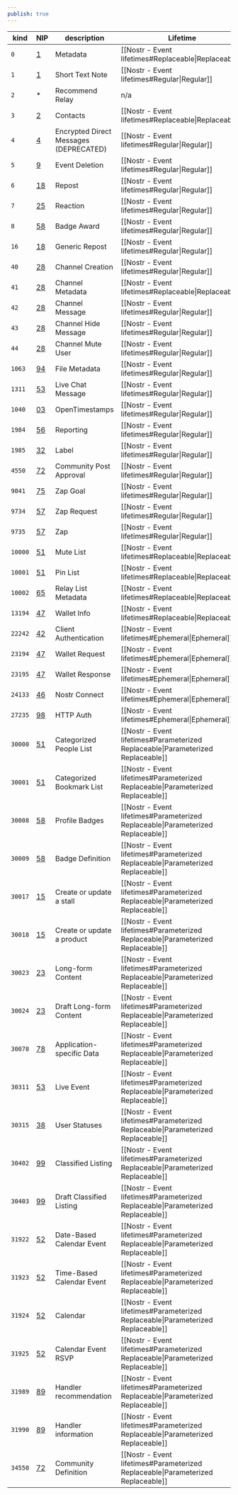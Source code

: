 ```yaml
---
publish: true
---
```



| kind    | NIP                                 | description                            | Lifetime                                                                         |
| ------- | ----------------------------------- | -------------------------------------- | -------------------------------------------------------------------------------- |
| `0`     | [1](https://nostr-nips.com/nip-01)  | Metadata                               | [[Nostr - Event lifetimes#Replaceable\|Replaceable]]                             |
| `1`     | [1](https://nostr-nips.com/nip-01)  | Short Text Note                        | [[Nostr - Event lifetimes#Regular\|Regular]]                                     |
| `2`     | *                                   | Recommend Relay                        | n/a                                                                              |
| `3`     | [2](https://nostr-nips.com/nip-02)  | Contacts                               | [[Nostr - Event lifetimes#Replaceable\|Replaceable]]                             |
| `4`     | [4](https://nostr-nips.com/nip-04)  | Encrypted Direct Messages (DEPRECATED) | [[Nostr - Event lifetimes#Regular\|Regular]]                                     |
| `5`     | [9](https://nostr-nips.com/nip-09)  | Event Deletion                         | [[Nostr - Event lifetimes#Regular\|Regular]]                                     |
| `6`     | [18](https://nostr-nips.com/nip-18) | Repost                                 | [[Nostr - Event lifetimes#Regular\|Regular]]                                     |
| `7`     | [25](https://nostr-nips.com/nip-25) | Reaction                               | [[Nostr - Event lifetimes#Regular\|Regular]]                                     |
| `8`     | [58](https://nostr-nips.com/nip-58) | Badge Award                            | [[Nostr - Event lifetimes#Regular\|Regular]]                                     |
| `16`    | [18](https://nostr-nips.com/nip-18) | Generic Repost                         | [[Nostr - Event lifetimes#Regular\|Regular]]                                     |
| `40`    | [28](https://nostr-nips.com/nip-28) | Channel Creation                       | [[Nostr - Event lifetimes#Regular\|Regular]]                                     |
| `41`    | [28](https://nostr-nips.com/nip-28) | Channel Metadata                       | [[Nostr - Event lifetimes#Replaceable\|Replaceable]]                             |
| `42`    | [28](https://nostr-nips.com/nip-28) | Channel Message                        | [[Nostr - Event lifetimes#Regular\|Regular]]                                     |
| `43`    | [28](https://nostr-nips.com/nip-28) | Channel Hide Message                   | [[Nostr - Event lifetimes#Regular\|Regular]]                                     |
| `44`    | [28](https://nostr-nips.com/nip-28) | Channel Mute User                      | [[Nostr - Event lifetimes#Regular\|Regular]]                                     |
| `1063`  | [94](https://nostr-nips.com/nip-94) | File Metadata                          | [[Nostr - Event lifetimes#Regular\|Regular]]                                     |
| `1311`  | [53](https://nostr-nips.com/nip-53) | Live Chat Message                      | [[Nostr - Event lifetimes#Regular\|Regular]]                                     |
| `1040`  | [03](https://nostr-nips.com/nip-03) | OpenTimestamps                         | [[Nostr - Event lifetimes#Regular\|Regular]]                                     |
| `1984`  | [56](https://nostr-nips.com/nip-56) | Reporting                              | [[Nostr - Event lifetimes#Regular\|Regular]]                                     |
| `1985`  | [32](https://nostr-nips.com/nip-32) | Label                                  | [[Nostr - Event lifetimes#Regular\|Regular]]                                     |
| `4550`  | [72](https://nostr-nips.com/nip-72) | Community Post Approval                | [[Nostr - Event lifetimes#Regular\|Regular]]                                     |
| `9041`  | [75](https://nostr-nips.com/nip-75) | Zap Goal                               | [[Nostr - Event lifetimes#Regular\|Regular]]                                     |
| `9734`  | [57](https://nostr-nips.com/nip-57) | Zap Request                            | [[Nostr - Event lifetimes#Regular\|Regular]]                                     |
| `9735`  | [57](https://nostr-nips.com/nip-57) | Zap                                    | [[Nostr - Event lifetimes#Regular\|Regular]]                                     |
| `10000` | [51](https://nostr-nips.com/nip-51) | Mute List                              | [[Nostr - Event lifetimes#Replaceable\|Replaceable]]                             |
| `10001` | [51](https://nostr-nips.com/nip-51) | Pin List                               | [[Nostr - Event lifetimes#Replaceable\|Replaceable]]                             |
| `10002` | [65](https://nostr-nips.com/nip-65) | Relay List Metadata                    | [[Nostr - Event lifetimes#Replaceable\|Replaceable]]                             |
| `13194` | [47](https://nostr-nips.com/nip-47) | Wallet Info                            | [[Nostr - Event lifetimes#Replaceable\|Replaceable]]                             |
| `22242` | [42](https://nostr-nips.com/nip-42) | Client Authentication                  | [[Nostr - Event lifetimes#Ephemeral\|Ephemeral]]                                 |
| `23194` | [47](https://nostr-nips.com/nip-47) | Wallet Request                         | [[Nostr - Event lifetimes#Ephemeral\|Ephemeral]]                                 |
| `23195` | [47](https://nostr-nips.com/nip-47) | Wallet Response                        | [[Nostr - Event lifetimes#Ephemeral\|Ephemeral]]                                 |
| `24133` | [46](https://nostr-nips.com/nip-46) | Nostr Connect                          | [[Nostr - Event lifetimes#Ephemeral\|Ephemeral]]                                 |
| `27235` | [98](https://nostr-nips.com/nip-98) | HTTP Auth                              | [[Nostr - Event lifetimes#Ephemeral\|Ephemeral]]                                 |
| `30000` | [51](https://nostr-nips.com/nip-51) | Categorized People List                | [[Nostr - Event lifetimes#Parameterized Replaceable\|Parameterized Replaceable]] |
| `30001` | [51](https://nostr-nips.com/nip-51) | Categorized Bookmark List              | [[Nostr - Event lifetimes#Parameterized Replaceable\|Parameterized Replaceable]] |
| `30008` | [58](https://nostr-nips.com/nip-58) | Profile Badges                         | [[Nostr - Event lifetimes#Parameterized Replaceable\|Parameterized Replaceable]] |
| `30009` | [58](https://nostr-nips.com/nip-58) | Badge Definition                       | [[Nostr - Event lifetimes#Parameterized Replaceable\|Parameterized Replaceable]] |
| `30017` | [15](https://nostr-nips.com/nip-15) | Create or update a stall               | [[Nostr - Event lifetimes#Parameterized Replaceable\|Parameterized Replaceable]] |
| `30018` | [15](https://nostr-nips.com/nip-15) | Create or update a product             | [[Nostr - Event lifetimes#Parameterized Replaceable\|Parameterized Replaceable]] |
| `30023` | [23](https://nostr-nips.com/nip-23) | Long-form Content                      | [[Nostr - Event lifetimes#Parameterized Replaceable\|Parameterized Replaceable]] |
| `30024` | [23](https://nostr-nips.com/nip-23) | Draft Long-form Content                | [[Nostr - Event lifetimes#Parameterized Replaceable\|Parameterized Replaceable]] |
| `30078` | [78](https://nostr-nips.com/nip-78) | Application-specific Data              | [[Nostr - Event lifetimes#Parameterized Replaceable\|Parameterized Replaceable]] |
| `30311` | [53](https://nostr-nips.com/nip-53) | Live Event                             | [[Nostr - Event lifetimes#Parameterized Replaceable\|Parameterized Replaceable]] |
| `30315` | [38](https://nostr-nips.com/nip-38) | User Statuses                          | [[Nostr - Event lifetimes#Parameterized Replaceable\|Parameterized Replaceable]] |
| `30402` | [99](https://nostr-nips.com/nip-99) | Classified Listing                     | [[Nostr - Event lifetimes#Parameterized Replaceable\|Parameterized Replaceable]] |
| `30403` | [99](https://nostr-nips.com/nip-99) | Draft Classified Listing               | [[Nostr - Event lifetimes#Parameterized Replaceable\|Parameterized Replaceable]] |
| `31922` | [52](https://nostr-nips.com/nip-52) | Date-Based Calendar Event              | [[Nostr - Event lifetimes#Parameterized Replaceable\|Parameterized Replaceable]] |
| `31923` | [52](https://nostr-nips.com/nip-52) | Time-Based Calendar Event              | [[Nostr - Event lifetimes#Parameterized Replaceable\|Parameterized Replaceable]] |
| `31924` | [52](https://nostr-nips.com/nip-52) | Calendar                               | [[Nostr - Event lifetimes#Parameterized Replaceable\|Parameterized Replaceable]] |
| `31925` | [52](https://nostr-nips.com/nip-52) | Calendar Event RSVP                    | [[Nostr - Event lifetimes#Parameterized Replaceable\|Parameterized Replaceable]] |
| `31989` | [89](https://nostr-nips.com/nip-89) | Handler recommendation                 | [[Nostr - Event lifetimes#Parameterized Replaceable\|Parameterized Replaceable]] |
| `31990` | [89](https://nostr-nips.com/nip-89) | Handler information                    | [[Nostr - Event lifetimes#Parameterized Replaceable\|Parameterized Replaceable]] |
| `34550` | [72](https://nostr-nips.com/nip-72) | Community Definition                   | [[Nostr - Event lifetimes#Parameterized Replaceable\|Parameterized Replaceable]] |
